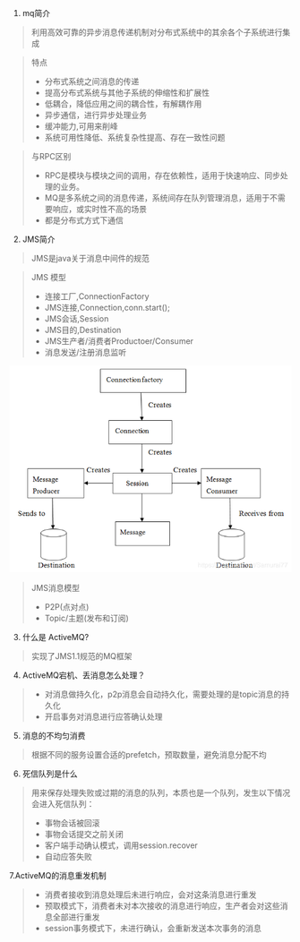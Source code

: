 1. mq简介
> 利用高效可靠的异步消息传递机制对分布式系统中的其余各个子系统进行集成

>特点
>- 分布式系统之间消息的传递
>- 提高分布式系统与其他子系统的伸缩性和扩展性
>- 低耦合，降低应用之间的耦合性，有解耦作用
>- 异步通信，进行异步处理业务
>- 缓冲能力,可用来削峰
>- 系统可用性降低、系统复杂性提高、存在一致性问题

> 与RPC区别
>- RPC是模块与模块之间的调用，存在依赖性，适用于快速响应、同步处理的业务。
>- MQ是多系统之间的消息传递，系统间存在队列管理消息，适用于不需要响应，或实时性不高的场景
>- 都是分布式方式下通信

2. JMS简介
> JMS是java关于消息中间件的规范

> JMS 模型
>- 连接工厂,ConnectionFactory
>- JMS连接,Connection,conn.start();
>- JMS会话,Session
>- JMS目的,Destination
>- JMS生产者/消费者Productoer/Consumer
>- 消息发送/注册消息监听

![JMS的模型](./jms.png)

> JMS消息模型
>- P2P(点对点)
>- Topic/主题(发布和订阅)

3. 什么是 ActiveMQ?
> 实现了JMS1.1规范的MQ框架

4. ActiveMQ宕机、丢消息怎么处理？
>- 对消息做持久化，p2p消息会自动持久化，需要处理的是topic消息的持久化
>- 开启事务对消息进行应答确认处理

5. 消息的不均匀消费
> 根据不同的服务设置合适的prefetch，预取数量，避免消息分配不均

6. 死信队列是什么
> 用来保存处理失败或过期的消息的队列，本质也是一个队列，发生以下情况会进入死信队列：
>- 事物会话被回滚
>- 事物会话提交之前关闭
>- 客户端手动确认模式，调用session.recover
>- 自动应答失败

7.ActiveMQ的消息重发机制
>- 消费者接收到消息处理后未进行响应，会对这条消息进行重发
>- 预取模式下，消费者未对本次接收的消息进行响应，生产者会对这些消息全部进行重发
>- session事务模式下，未进行确认，会重新发送本次事务的消息



